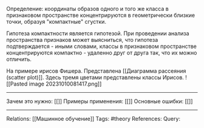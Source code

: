 Определение: координаты образов одного и того же класса в признаковом пространстве концентрируются в геометрически близкие точки, образуя "компактные" сгустки. 

Гипотеза компактности является гипотезой. При проведении анализа пространства признаков может выясниться, что гипотеза подтверждается - иными словами, классы в признаковом пространстве концентрируются компактно - удаленно друг от друга так, что их можно отличить. 

На примере ирисов Фишера. Представлена [[Диаграмма рассеяния (scatter plot)]]. Здесь тремя цветами представлены классы Ирисов. 
![[Pasted image 20231010081417.png]]

___
Зачем это нужно: [[]] 
Примеры применения: [[]] 
Основные ошибки: [[]]
___
Relations: [[Машинное обучение]] 
Tags: #theory 
References: 
Query: 